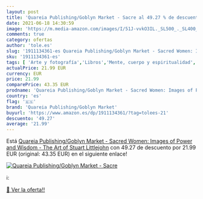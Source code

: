 ```yaml
---
layout: post
title: 'Quareia Publishing/Goblyn Market - Sacre al 49.27 % de descuento'
date: 2021-06-18 14:30:59
image: 'https://m.media-amazon.com/images/I/51J-vvkO3IL._SL500_._SL400_.jpg'
comments: true
category: ofertas
author: 'tole.es'
slug: '1911134361-es Quareia Publishing/Goblyn Market - Sacred Women: Images of...'
sku: '1911134361-es'
tags: [ 'Arte y fotografía','Libros','Mente, cuerpo y espiritualidad','Pintura','Religión','Salud, familia y desarrollo personal','Teología y filosofía de la religión','quareia publishing/goblyn market', ]
actualPrice: 21.99 EUR
currency: EUR
price: 21.99
comparePrice: 43.35 EUR
prodname: 'Quareia Publishing/Goblyn Market - Sacred Women: Images of Power and Wisdom - The Art of Stuart Littlejohn'
country: 'es'
flag: '🇪🇸'
brand: 'Quareia Publishing/Goblyn Market'
buyurl: 'https://www.amazon.es/dp/1911134361/?tag=tolees-21'
descuento: '49.27'
average: '21.99'
---
```


Está [Quareia Publishing/Goblyn Market - Sacred Women: Images of Power and Wisdom - The Art of Stuart Littlejohn](https://www.amazon.es/dp/1911134361/?tag=tolees-21) con 49.27 de descuento por 21.99 EUR (original: 43.35 EUR) en el siguiente enlace!

[![Quareia Publishing/Goblyn Market - Sacre](https://m.media-amazon.com/images/I/51J-vvkO3IL._SL500_._SL400_.jpg)](https://www.amazon.es/dp/1911134361/?tag=tolees-21)

ℹ️:


[🛒 Ver la oferta!!](https://www.amazon.es/dp/1911134361/?tag=tolees-21)
